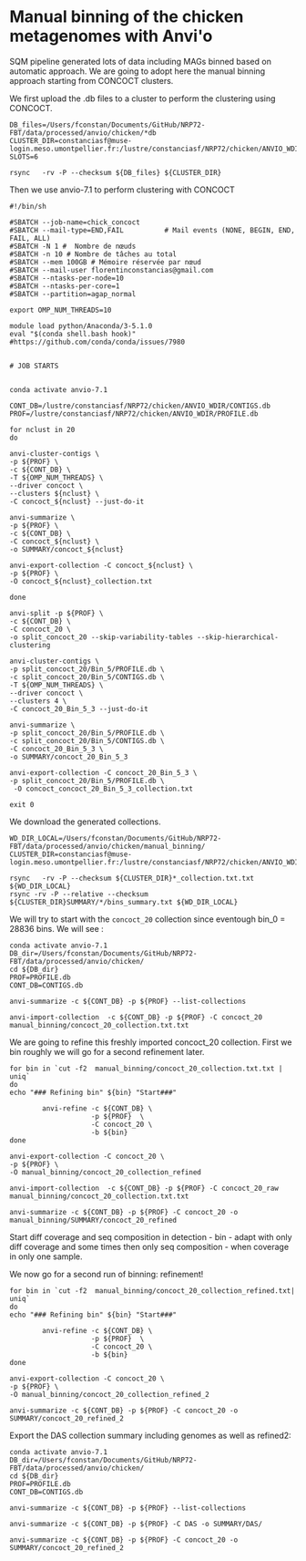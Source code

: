 
# Manual binning of the chicken metagenomes with Anvi'o

SQM pipeline generated lots of data including MAGs binned based on automatic approach. We are going to adopt here the manual binning approach starting from CONCOCT clusters.

We first upload the .db files to a cluster to perform the clustering using CONCOCT.

	DB_files=/Users/fconstan/Documents/GitHub/NRP72-FBT/data/processed/anvio/chicken/*db
	CLUSTER_DIR=constanciasf@muse-login.meso.umontpellier.fr:/lustre/constanciasf/NRP72/chicken/ANVIO_WDIR/
	SLOTS=6
	
	rsync 	-rv -P --checksum ${DB_files} ${CLUSTER_DIR}
	
Then we use anvio-7.1 to perform clustering with CONCOCT

	#!/bin/sh
	
	#SBATCH --job-name=chick_concoct
	#SBATCH --mail-type=END,FAIL          # Mail events (NONE, BEGIN, END, FAIL, ALL)
	#SBATCH -N 1 #  Nombre de nœuds
	#SBATCH -n 10 # Nombre de tâches au total
	#SBATCH --mem 100GB # Mémoire réservée par nœud
	#SBATCH --mail-user florentinconstancias@gmail.com
	#SBATCH --ntasks-per-node=10
	#SBATCH --ntasks-per-core=1
	#SBATCH --partition=agap_normal
	
	export OMP_NUM_THREADS=10
	
	module load python/Anaconda/3-5.1.0
	eval "$(conda shell.bash hook)" #https://github.com/conda/conda/issues/7980
	
	
	# JOB STARTS
	
	
	conda activate anvio-7.1
	
	CONT_DB=/lustre/constanciasf/NRP72/chicken/ANVIO_WDIR/CONTIGS.db
	PROF=/lustre/constanciasf/NRP72/chicken/ANVIO_WDIR/PROFILE.db
	
	for nclust in 20
	do
	
	anvi-cluster-contigs \
	-p ${PROF} \
	-c ${CONT_DB} \
	-T ${OMP_NUM_THREADS} \
	--driver concoct \
	--clusters ${nclust} \
	-C concoct_${nclust} --just-do-it
	
	anvi-summarize \
	-p ${PROF} \
	-c ${CONT_DB} \
	-C concoct_${nclust} \
	-o SUMMARY/concoct_${nclust}
	
	anvi-export-collection -C concoct_${nclust} \
	-p ${PROF} \
	-O concoct_${nclust}_collection.txt
	
	done
	
	anvi-split -p ${PROF} \
	-c ${CONT_DB} \
	-C concoct_20 \
	-o split_concoct_20 --skip-variability-tables --skip-hierarchical-clustering
	
	anvi-cluster-contigs \
	-p split_concoct_20/Bin_5/PROFILE.db \
	-c split_concoct_20/Bin_5/CONTIGS.db \
	-T ${OMP_NUM_THREADS} \
	--driver concoct \
	--clusters 4 \
	-C concoct_20_Bin_5_3 --just-do-it
	
	anvi-summarize \
	-p split_concoct_20/Bin_5/PROFILE.db \
	-c split_concoct_20/Bin_5/CONTIGS.db \
	-C concoct_20_Bin_5_3 \
	-o SUMMARY/concoct_20_Bin_5_3
	
	anvi-export-collection -C concoct_20_Bin_5_3 \
	-p split_concoct_20/Bin_5/PROFILE.db \
	 -O concoct_concoct_20_Bin_5_3_collection.txt
	
	exit 0


We download the generated collections.

	WD_DIR_LOCAL=/Users/fconstan/Documents/GitHub/NRP72-FBT/data/processed/anvio/chicken/manual_binning/
	CLUSTER_DIR=constanciasf@muse-login.meso.umontpellier.fr:/lustre/constanciasf/NRP72/chicken/ANVIO_WDIR/
	
	rsync 	-rv -P --checksum ${CLUSTER_DIR}*_collection.txt.txt ${WD_DIR_LOCAL}
	rsync -rv -P --relative --checksum ${CLUSTER_DIR}SUMMARY/*/bins_summary.txt ${WD_DIR_LOCAL}

We will try to start with the `concoct_20` collection since eventough bin_0 = 28836 bins. We will see :

	conda activate anvio-7.1
	DB_dir=/Users/fconstan/Documents/GitHub/NRP72-FBT/data/processed/anvio/chicken/
	cd ${DB_dir}
	PROF=PROFILE.db
	CONT_DB=CONTIGS.db
	
	anvi-summarize -c ${CONT_DB} -p ${PROF} --list-collections
	
	anvi-import-collection  -c ${CONT_DB} -p ${PROF} -C concoct_20 manual_binning/concoct_20_collection.txt.txt 
	
We are going to refine this freshly imported concoct_20 collection. First we bin roughly we will go for a second refinement later.

	for bin in `cut -f2  manual_binning/concoct_20_collection.txt.txt | uniq`
	do
	echo "### Refining bin" ${bin} "Start###"
	
	        anvi-refine -c ${CONT_DB} \
	                    -p ${PROF}  \
	                    -C concoct_20 \
	                    -b ${bin}
	done

	anvi-export-collection -C concoct_20 \
	-p ${PROF} \
	-O manual_binning/concoct_20_collection_refined
	
	anvi-import-collection  -c ${CONT_DB} -p ${PROF} -C concoct_20_raw manual_binning/concoct_20_collection.txt.txt 

	anvi-summarize -c ${CONT_DB} -p ${PROF} -C concoct_20 -o manual_binning/SUMMARY/concoct_20_refined

Start diff coverage and seq composition in detection - bin - adapt with only diff coverage and some times then only seq composition - when coverage in only one sample.

We now go for a second run of binning: refinement!

	for bin in `cut -f2  manual_binning/concoct_20_collection_refined.txt| uniq`
	do
	echo "### Refining bin" ${bin} "Start###"
	
	        anvi-refine -c ${CONT_DB} \
	                    -p ${PROF}  \
	                    -C concoct_20 \
	                    -b ${bin}
	done
	
	anvi-export-collection -C concoct_20 \
	-p ${PROF} \
	-O manual_binning/concoct_20_collection_refined_2

	anvi-summarize -c ${CONT_DB} -p ${PROF} -C concoct_20 -o SUMMARY/concoct_20_refined_2



Export the DAS collection summary including genomes as well as refined2:

	conda activate anvio-7.1
	DB_dir=/Users/fconstan/Documents/GitHub/NRP72-FBT/data/processed/anvio/chicken/
	cd ${DB_dir}
	PROF=PROFILE.db
	CONT_DB=CONTIGS.db
	
	anvi-summarize -c ${CONT_DB} -p ${PROF} --list-collections

	anvi-summarize -c ${CONT_DB} -p ${PROF} -C DAS -o SUMMARY/DAS/
	
	anvi-summarize -c ${CONT_DB} -p ${PROF} -C concoct_20 -o SUMMARY/concoct_20_refined_2
	
